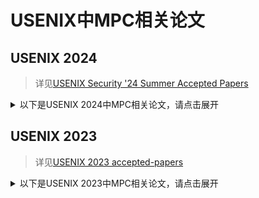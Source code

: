 # USENIX中MPC相关论文

## USENIX 2024

> 详见[USENIX Security '24 Summer Accepted Papers](https://www.usenix.org/conference/usenixsecurity24/summer-accepted-papers)

<details>
<summary>以下是USENIX 2024中MPC相关论文，请点击展开</summary>

+ ***Scalable Multi-Party Computation Protocols for Machine Learning in the Honest-Majority Setting***
  + 提出了一种新颖且可扩展的多方计算（MPC）协议，专为隐私保护机器学习（PPML）量身定制，在诚实多数设置中具有半诚实安全性
  + 论文链接见[USENIX](https://www.usenix.org/conference/usenixsecurity24/presentation/liu-fengrun)

</details>


## USENIX 2023

> 详见[USENIX 2023 accepted-papers](xxx)


<details>
<summary>以下是USENIX 2023中MPC相关论文，请点击展开</summary>

+ xxx
  + xxx
  + 论文链接见xxx

</details>
